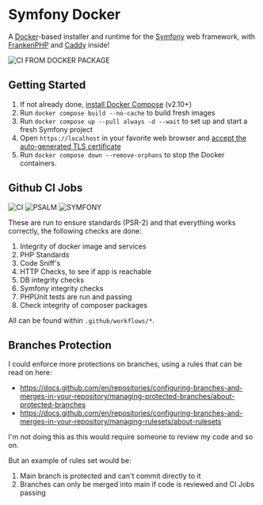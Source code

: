 # Symfony Docker

A [Docker](https://www.docker.com/)-based installer and runtime for the [Symfony](https://symfony.com) web framework,
with [FrankenPHP](https://frankenphp.dev) and [Caddy](https://caddyserver.com/) inside!

![CI FROM DOCKER PACKAGE](https://github.com/dunglas/symfony-docker/workflows/CI/badge.svg)

## Getting Started

1. If not already done, [install Docker Compose](https://docs.docker.com/compose/install/) (v2.10+)
2. Run `docker compose build --no-cache` to build fresh images
3. Run `docker compose up --pull always -d --wait` to set up and start a fresh Symfony project
4. Open `https://localhost` in your favorite web browser and [accept the auto-generated TLS certificate](https://stackoverflow.com/a/15076602/1352334)
5. Run `docker compose down --remove-orphans` to stop the Docker containers.

## Github CI Jobs

![CI](https://github.com/plastiik/calculator/actions/workflows/ci.yml/badge.svg)
![PSALM](https://github.com/plastiik/calculator/actions/workflows/psalm.yml/badge.svg)
![SYMFONY](https://github.com/plastiik/calculator/actions/workflows/symfony.yml/badge.svg)

These are run to ensure standards (PSR-2) and that everything works correctly, the following checks are done:

1. Integrity of docker image and services
2. PHP Standards
3. Code Sniff's
4. HTTP Checks, to see if app is reachable
5. DB integrity checks
6. Symfony integrity checks
7. PHPUnit tests are run and passing
8. Check integrity of composer packages

All can be found within `.github/workflows/*`.

## Branches Protection

I could enforce more protections on branches, using a rules that can be read on here:
- https://docs.github.com/en/repositories/configuring-branches-and-merges-in-your-repository/managing-protected-branches/about-protected-branches
- https://docs.github.com/en/repositories/configuring-branches-and-merges-in-your-repository/managing-rulesets/about-rulesets

I'm not doing this as this would require someone to review my code and so on.

But an example of rules set would be:

1. Main branch is protected and can't commit directly to it
2. Branches can only be merged into main if code is reviewed and CI Jobs passing
